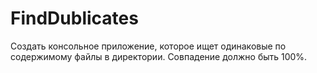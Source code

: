 # FindDublicates
Создать консольное приложение, которое ищет одинаковые по содержимому файлы в директории. Совпадение должно быть 100%.

